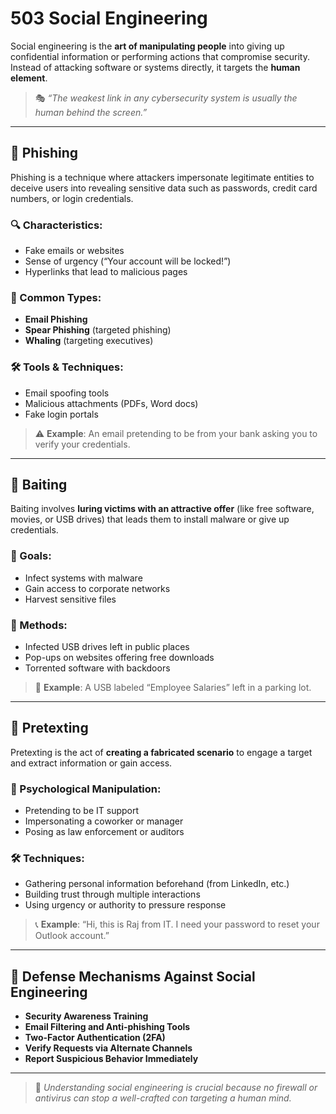 # 503 Social Engineering

Social engineering is the **art of manipulating people** into giving up confidential information or performing actions that compromise security. Instead of attacking software or systems directly, it targets the **human element**.

> 🎭 *“The weakest link in any cybersecurity system is usually the human behind the screen.”*

---

## 🎣 Phishing

Phishing is a technique where attackers impersonate legitimate entities to deceive users into revealing sensitive data such as passwords, credit card numbers, or login credentials.

### 🔍 Characteristics:
- Fake emails or websites
- Sense of urgency (“Your account will be locked!”)
- Hyperlinks that lead to malicious pages

### 📧 Common Types:
- **Email Phishing**
- **Spear Phishing** (targeted phishing)
- **Whaling** (targeting executives)

### 🛠 Tools & Techniques:
- Email spoofing tools
- Malicious attachments (PDFs, Word docs)
- Fake login portals

> ⚠️ **Example**: An email pretending to be from your bank asking you to verify your credentials.

---

## 🎁 Baiting

Baiting involves **luring victims with an attractive offer** (like free software, movies, or USB drives) that leads them to install malware or give up credentials.

### 🎯 Goals:
- Infect systems with malware
- Gain access to corporate networks
- Harvest sensitive files

### 🧰 Methods:
- Infected USB drives left in public places
- Pop-ups on websites offering free downloads
- Torrented software with backdoors

> 🎣 **Example**: A USB labeled “Employee Salaries” left in a parking lot.

---

## 👤 Pretexting

Pretexting is the act of **creating a fabricated scenario** to engage a target and extract information or gain access.

### 🧠 Psychological Manipulation:
- Pretending to be IT support
- Impersonating a coworker or manager
- Posing as law enforcement or auditors

### 🛠 Techniques:
- Gathering personal information beforehand (from LinkedIn, etc.)
- Building trust through multiple interactions
- Using urgency or authority to pressure response

> 📞 **Example**: “Hi, this is Raj from IT. I need your password to reset your Outlook account.”

---

## 🧠 Defense Mechanisms Against Social Engineering

- **Security Awareness Training**
- **Email Filtering and Anti-phishing Tools**
- **Two-Factor Authentication (2FA)**
- **Verify Requests via Alternate Channels**
- **Report Suspicious Behavior Immediately**

---

> 📘 *Understanding social engineering is crucial because no firewall or antivirus can stop a well-crafted con targeting a human mind.*
